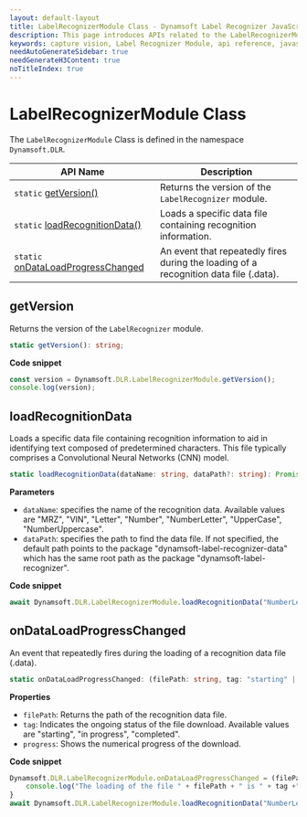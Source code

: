 ```yaml
---
layout: default-layout
title: LabelRecognizerModule Class - Dynamsoft Label Recognizer JavaScript Edition API
description: This page introduces APIs related to the LabelRecognizerModule Class of Dynamsoft Label Recognizer JavaScript Edition.
keywords: capture vision, Label Recognizer Module, api reference, javascript, js
needAutoGenerateSidebar: true
needGenerateH3Content: true
noTitleIndex: true
---
```


# LabelRecognizerModule Class

The `LabelRecognizerModule` Class is defined in the namespace `Dynamsoft.DLR`.

| API Name                                                         | Description                                                                           |
| ---------------------------------------------------------------- | ------------------------------------------------------------------------------------- |
| `static` [getVersion()](#getversion)                             | Returns the version of the `LabelRecognizer` module.                                  |
| `static` [loadRecognitionData()](#loadrecognitiondata)           | Loads a specific data file containing recognition information.                        |
| `static` [onDataLoadProgressChanged](#ondataloadprogresschanged) | An event that repeatedly fires during the loading of a recognition data file (.data). |

## getVersion

Returns the version of the `LabelRecognizer` module.

```typescript
static getVersion(): string;
```

**Code snippet**

```javascript
const version = Dynamsoft.DLR.LabelRecognizerModule.getVersion();
console.log(version);
```

## loadRecognitionData

Loads a specific data file containing recognition information to aid in identifying text composed of predetermined characters. This file typically comprises a Convolutional Neural Networks (CNN) model.

```typescript
static loadRecognitionData(dataName: string, dataPath?: string): Promise<void>;
```

**Parameters**

* `dataName`: specifies the name of the recognition data. Available values are "MRZ", "VIN", "Letter", "Number", "NumberLetter", "UpperCase", "NumberUppercase".
* `dataPath`: specifies the path to find the data file. If not specified, the default path points to the package "dynamsoft-label-recognizer-data" which has the same root path as the package "dynamsoft-label-recognizer".

**Code snippet**

```javascript
await Dynamsoft.DLR.LabelRecognizerModule.loadRecognitionData("NumberLetter");
```

## onDataLoadProgressChanged

An event that repeatedly fires during the loading of a recognition data file (.data).

```typescript
static onDataLoadProgressChanged: (filePath: string, tag: "starting" | "in progress" | "completed", progress: { loaded: number, total: number }) => {};
```

**Properties**

* `filePath`: Returns the path of the recognition data file.
* `tag`: Indicates the ongoing status of the file download. Available values are "starting", "in progress", "completed".
* `progress`: Shows the numerical progress of the download.
            
**Code snippet**

```js
Dynamsoft.DLR.LabelRecognizerModule.onDataLoadProgressChanged = (filePath, tag, progress) => {
    console.log("The loading of the file " + filePath + " is " + tag +" ( " + progress.loaded + "/" + progress.total+ ").");
}
await Dynamsoft.DLR.LabelRecognizerModule.loadRecognitionData("NumberLetter");
```